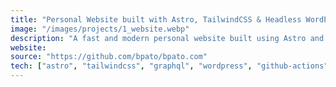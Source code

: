 ```yaml
---
title: "Personal Website built with Astro, TailwindCSS & Headless WordPress"
image: "/images/projects/1_website.webp"
description: "A fast and modern personal website built using Astro and styled with TailwindCSS. The backend is powered by a headless WordPress setup, connected via GraphQL API for dynamic content fetching. Click the card to view the full source code."
website:
source: "https://github.com/bpato/bpato.com"
tech: ["astro", "tailwindcss", "graphql", "wordpress", "github-actions"]
---
```

